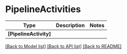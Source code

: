 # PipelineActivities

Type | Description | Notes
------------- | ------------- | -------------
**[PipelineActivity]** |  | 

[[Back to Model list]](../README.md#documentation-for-models) [[Back to API list]](../README.md#documentation-for-api-endpoints) [[Back to README]](../README.md)

